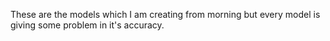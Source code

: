 These are the models which I am creating from morning but every model is giving some problem in it's accuracy.
